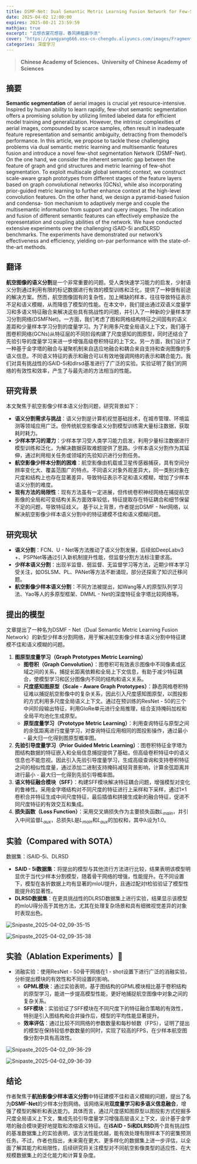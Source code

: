 ```yaml
---
title: DSMF-Net: Dual Semantic Metric Learning Fusion Network for Few-Shot Aerial Image Semantic Segmentation
date: 2025-04-02 12:00:00
expires: 2025-08-21 23:59:59
mathjax: true
excerpt: "云想衣裳花想容，春风拂槛露华浓"
cover: "https://yangyang666.oss-cn-chengdu.aliyuncs.com/images/Fragment_7_4k_a51f7.jpg"
categories: 深度学习
---
```


> **Chinese Academy of Sciences、University of Chinese Academy of Sciences**

## 摘要

**Semantic segmentation** of aerial images is crucial yet resource-intensive. Inspired by human ability to learn rapidly, few-shot semantic segmentation offers a promising solution by utilizing limited labeled data for efficient model training and generalization. However, the intrinsic complexities of aerial images, compounded by scarce samples, often result in inadequate feature representation and semantic ambiguity, detracting from themodel’s performance. In this article, we propose to tackle these challenging problems via dual semantic metric learning and multisemantic features fusion
and introduce a novel few-shot segmentation Network (DSMF-Net). On the one hand, we consider the inherent semantic gap between the feature of graph and grid structures and metric learning of few-shot segmentation. To exploit multiscale global semantic context, we construct scale-aware graph prototypes from different stages of the feature layers based on graph convolutional networks (GCNs), while also incorporating prior-guided metric learning to further enhance context at the high-level convolution features. On the other hand, we design a pyramid-based fusion and condensa-
tion mechanism to adaptively merge and couple the multisemantic information from support and query images. The indication and fusion of different semantic features can effectively emphasize the representation and coupling abilities of the network. We have conducted extensive experiments over the challenging iSAID-5i andDLRSD benchmarks. The experiments have demonstrated our network’s effectiveness and efficiency, yielding on-par performance with the state-of-the-art methods.

## 翻译

**航空图像的语义分割**是一个非常重要的问题。受人类快速学习能力的启发，少射语义分割通过利用有限的标记数据进行有效的模型训练和泛化，提供了一种很有前途的解决方案。然而，航空图像固有的复杂性，加上稀缺的样本，往往导致特征表示不足和语义模糊，从而降低了模型的性能。在本文中，我们提出通过双语义度量学习和多语义特征融合来解决这些具有挑战性的问题，并引入了一种新的少量样本学习分割网络(DSMFNet)。一方面，我们考虑了图和网格结构特征之间固有的语义差距和少量样本学习分割的度量学习。为了利用多尺度全局语义上下文，我们基于图卷积网络(GCNs)从特征层的不同阶段构建了尺度感知的图原型，同时还结合了先验引导的度量学习来进一步增强高级卷积特征的上下文。另一方面，我们设计了一种基于金字塔的融合与凝聚机制来自适应地融合和耦合来自支持和查询图像的多语义信息。不同语义特征的表示和融合可以有效地强调网络的表示和耦合能力。我们对具有挑战性的iSAID-5i和dlrsd基准进行了广泛的实验。实验证明了我们的网络的有效性和效率，产生了与最先进的方法相当的性能。

## 研究背景

本文聚焦于航空影像少样本语义分割问题，研究背景如下：
- **语义分割需求与挑战**：语义分割是计算机视觉基础技术，在城市管理、环境监测等领域应用广泛。但传统航空影像语义分割模型训练需大量标注数据，获取耗时耗力。
- **少样本学习的潜力**：少样本学习受人类学习能力启发，利用少量标注数据进行模型训练和泛化，为解决数据获取难题提供了思路。少样本语义分割作为其延伸，通过利用相关任务或领域的先验知识进行分割任务。
- **航空影像少样本分割的困难**：航空影像由机载或卫星传感器捕获，具有空间分辨率变化大、覆盖范围广的特点。不同语义对象外观差异大，同一类别对象在尺度和结构上也存在显著差异，导致特征表示不足和语义模糊，增加了少样本语义分割的难度。 
- **现有方法的局限性**：现有方法虽有一定进展，但传统卷积神经网络在捕捉航空影像的全局和可变结构关系方面效率较低，特征提取存在特征耦合和细节保留不足的问题，导致特征歧义。 基于以上背景，作者提出DSMF - Net网络，以解决航空影像少样本语义分割中的特征建模不佳和语义模糊问题。 

## 研究现状



- **语义分割**：FCN、U - Net等方法推动了语义分割发展，后续如DeepLabv3 +、PSPNet等通过引入新机制提升性能，但监督分割方法标注要求高。
- **少样本语义分割**：出现半监督、弱监督、无监督学习等方法，近期少样本学习受关注，如OSLSM、PL、PANet等方法不断涌现，部分还探索了知识迁移问题。
- **航空影像少样本语义分割**：不同方法被提出，如Wang等人的原型队列学习法、Yao等人的多原型框架、DMML - Net的深度特征金字塔比较网络等。









## 提出的模型

文章提出了一种名为DSMF - Net（Dual Semantic Metric Learning Fusion Network）的新型少样本分割网络，用于解决航空影像少样本语义分割中特征建模不佳和语义模糊的问题。



1. **图原型度量学习（Graph Prototypes Metric Learning）**
   - **图卷积（Graph Convolution）**：图卷积可有效表示图像中不同像素或区域之间的关系，捕捉长距离依赖和全局上下文信息，有助于减少特征耦合，使模型学习和区分图像内不同的结构和语义关系。
   - **尺度感知图原型（Scale - Aware Graph Prototypes）**：静态网格卷积特征难以捕捉航空影像中的复杂关系，因此引入尺度感知图原型，以图投影的方式利用多尺度全局语义上下文。通过在预训练的ResNet - 50的三个中间阶段输出特征，利用GloRe单元进行全局推理，结合支持掩码加权和全局平均池化生成原型。
   - **原型度量学习（Prototype Metric Learning）**：利用查询特征与原型之间的余弦距离进行度量学习，对查询特征应用相同的图投影操作，通过最小 - 最大归一化得到图原型概率图。
2. **先验引导度量学习（Prior Guided Metric Learning）**：图卷积特征金字塔为图结构数据的特征嵌入和全局信息捕捉提供了基础，但高级卷积特征中的语义信息也不能忽视。因此引入先验引导度量学习，生成高级查询和支持卷积特征之间的相似性度量，通过添加二进制支持掩码减轻背景影响，计算余弦距离并进行最小 - 最大归一化得到先验引导概率图。
3. **语义特征融合模块（SFF）**：构建SFF模块解决特征耦合问题，增强模型对变化的鲁棒性。采用金字塔结构对不同尺度的特征进行上采样和下采样，通过1×1卷积合并特征生成中间尺度特征，最后插值和拼接生成新的融合特征，促进不同尺度特征的有效交互和集成。
4. **损失函数（Loss Function）**：采用交叉熵损失作为主要损失函数$L_{main}$，并引入中间监督$L_{aux}$，总损失L是$L_{main}$和$L_{aux}$的加权和，其中λ设为1.0。



## 实验（Compared with SOTA）

数据集：iSAID-5i、DLRSD



- **SAID - 5i数据集**：将提出的模型与其他流行方法进行比较，结果表明该模型明显优于当代少样本分割模型，随着骨干网络的增强，性能提升。在不同设置下，模型在各折数据上均有显著的mIoU提升，且通过配对t检验验证了模型性能提升的显著性。
- **DLRSD数据集**：在更具挑战性的DLRSD数据集上进行实验，结果显示该模型的mIoU得分高于其他方法，尤其在处理复杂场景和具有细微视觉差异的对象时表现出色。

![Snipaste_2025-04-02_09-35-15](https://yangyang666.oss-cn-chengdu.aliyuncs.com/images/Snipaste_2025-04-02_09-35-15.png)



![Snipaste_2025-04-02_09-35-38](https://yangyang666.oss-cn-chengdu.aliyuncs.com/images/Snipaste_2025-04-02_09-35-38.png)



## 实验（Ablation Experiments）:1st_place_medal:

- 消融实验：使用ResNet - 50骨干网络在1 - shot设置下进行广泛的消融实验，分析提出模块的有效性和不同设置的影响。
  - **GPML模块**：通过实验表明，基于图结构的GPML模块相比基于卷积结构的原型学习，能进一步提高模型性能，更好地捕捉航空图像中对象之间的复杂关系。
  - **SFF模块**：实验验证了SFF模块在不同尺度下的特征融合策略的有效性，特别是引入图结构和合并操作后，模型的平均性能显著提升。
  - **效率评估**：通过比较不同网络的参数数量和每秒帧数（FPS），证明了提出的模型在保持较低参数数量的同时，实现了较高的FPS，在少样本航空图像分割中具有高效性。



![Snipaste_2025-04-02_09-36-29](https://yangyang666.oss-cn-chengdu.aliyuncs.com/images/Snipaste_2025-04-02_09-36-29.png)



![Snipaste_2025-04-02_09-36-39](https://yangyang666.oss-cn-chengdu.aliyuncs.com/images/Snipaste_2025-04-02_09-36-39.png)



## 结论

作者聚焦于**航拍影像少样本语义分割**中特征建模不佳和语义模糊的问题，提出了名为**DSMF-Net**的少样本分割网络。该网络采用**双度量学习和多语义信息融合**，增强了模型的解析和表达能力。具体而言，通过尺度感知图原型以图投影方式挖掘多尺度全局语义上下文，集成先验引导度量学习增强高层语义上下文，设计基于金字塔的融合模块更好地提取和浓缩语义特征。在**iSAID - 5i和DLRSD**两个具有挑战性的基准数据集上的实验表明，该方法性能优越，能有效处理有限样本下的密集预测任务。不过，作者也指出，未来需在更大、更多样化的数据集上进一步评估，以全面了解其能力和局限性，后续研究将关注模型对不同航空影像类型的适应性、在大规模数据集上的泛化能力和计算复杂度。 





